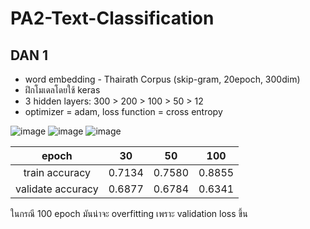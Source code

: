 # PA2-Text-Classification

## DAN 1
* word embedding - Thairath Corpus (skip-gram, 20epoch, 300dim)
* ฝึกโมเดลโดยใช้ keras
* 3 hidden layers: 300 > 200 > 100 > 50 > 12
* optimizer = adam, loss function = cross entropy

![image](https://user-images.githubusercontent.com/44984892/53391016-a15ccf00-39c7-11e9-99aa-8f80d953b635.png)
![image](https://user-images.githubusercontent.com/44984892/53391470-0664f480-39c9-11e9-8f7d-3d8aef7ee7e4.png)
![image](https://user-images.githubusercontent.com/44984892/53392050-cd2d8400-39ca-11e9-92d1-727b1676c0f8.png)

|epoch | 30 | 50 | 100 |
|:-:|:-:|:-:|:-:|
|train accuracy| 0.7134 | 0.7580 | 0.8855 |
|validate accuracy| 0.6877 | 0.6784 | 0.6341 |

ในกรณี 100 epoch มันน่าจะ overfitting เพราะ validation loss ขึ้น
